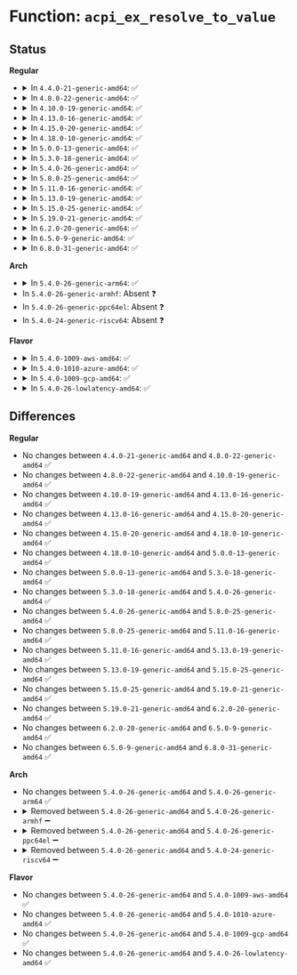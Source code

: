 # Function: <code>acpi_ex_resolve_to_value</code>

## Status
<b>Regular</b>
<ul>
<li>
<details>
<summary>In <code>4.4.0-21-generic-amd64</code>: ✅</summary>

```c
acpi_status acpi_ex_resolve_to_value(union acpi_operand_object * * stack_ptr, struct acpi_walk_state * walk_state)
```

```json
{
  "name": "acpi_ex_resolve_to_value",
  "collision_type": "Unique Global",
  "inline_type": "No",
  "funcs": [
    {
      "addr": 18446744071583665006,
      "name": "acpi_ex_resolve_to_value",
      "external": true,
      "loc": "drivers/acpi/acpica/exresolv.c:75",
      "file": "drivers/acpi/acpica/exresolv.c",
      "inline": "seen, unknown",
      "caller_inline": [],
      "caller_func": [
        "drivers/acpi/acpica/dscontrol.c:acpi_ds_exec_end_control_op",
        "drivers/acpi/acpica/dscontrol.c:acpi_ds_exec_end_control_op",
        "drivers/acpi/acpica/dsopcode.c:acpi_ds_eval_bank_field_operands",
        "drivers/acpi/acpica/dsutils.c:acpi_ds_resolve_operands",
        "drivers/acpi/acpica/dsutils.c:acpi_ds_evaluate_name_path",
        "drivers/acpi/acpica/dswexec.c:acpi_ds_get_predicate_value",
        "drivers/acpi/acpica/exresop.c:acpi_ex_resolve_operands",
        "drivers/acpi/acpica/exstoren.c:acpi_ex_resolve_object"
      ]
    }
  ],
  "symbols": [
    {
      "addr": 18446744071583665006,
      "name": "acpi_ex_resolve_to_value",
      "section": ".text",
      "bind": "STB_GLOBAL",
      "size": 540
    }
  ]
}
```
</details>
</li>
<li>
<details>
<summary>In <code>4.8.0-22-generic-amd64</code>: ✅</summary>

```c
acpi_status acpi_ex_resolve_to_value(union acpi_operand_object * * stack_ptr, struct acpi_walk_state * walk_state)
```

```json
{
  "name": "acpi_ex_resolve_to_value",
  "collision_type": "Unique Global",
  "inline_type": "No",
  "funcs": [
    {
      "addr": 18446744071583987881,
      "name": "acpi_ex_resolve_to_value",
      "external": true,
      "loc": "drivers/acpi/acpica/exresolv.c:75",
      "file": "drivers/acpi/acpica/exresolv.c",
      "inline": "seen, unknown",
      "caller_inline": [],
      "caller_func": [
        "drivers/acpi/acpica/dscontrol.c:acpi_ds_exec_end_control_op",
        "drivers/acpi/acpica/dscontrol.c:acpi_ds_exec_end_control_op",
        "drivers/acpi/acpica/dsopcode.c:acpi_ds_eval_bank_field_operands",
        "drivers/acpi/acpica/dsutils.c:acpi_ds_evaluate_name_path",
        "drivers/acpi/acpica/dsutils.c:acpi_ds_resolve_operands",
        "drivers/acpi/acpica/dswexec.c:acpi_ds_get_predicate_value",
        "drivers/acpi/acpica/exresop.c:acpi_ex_resolve_operands",
        "drivers/acpi/acpica/exstoren.c:acpi_ex_resolve_object"
      ]
    }
  ],
  "symbols": [
    {
      "addr": 18446744071583987881,
      "name": "acpi_ex_resolve_to_value",
      "section": ".text",
      "bind": "STB_GLOBAL",
      "size": 537
    }
  ]
}
```
</details>
</li>
<li>
<details>
<summary>In <code>4.10.0-19-generic-amd64</code>: ✅</summary>

```c
acpi_status acpi_ex_resolve_to_value(union acpi_operand_object * * stack_ptr, struct acpi_walk_state * walk_state)
```

```json
{
  "name": "acpi_ex_resolve_to_value",
  "collision_type": "Unique Global",
  "inline_type": "No",
  "funcs": [
    {
      "addr": 18446744071584129277,
      "name": "acpi_ex_resolve_to_value",
      "external": true,
      "loc": "drivers/acpi/acpica/exresolv.c:75",
      "file": "drivers/acpi/acpica/exresolv.c",
      "inline": "seen, unknown",
      "caller_inline": [],
      "caller_func": [
        "drivers/acpi/acpica/dscontrol.c:acpi_ds_exec_end_control_op",
        "drivers/acpi/acpica/dscontrol.c:acpi_ds_exec_end_control_op",
        "drivers/acpi/acpica/dsopcode.c:acpi_ds_eval_bank_field_operands",
        "drivers/acpi/acpica/dsutils.c:acpi_ds_evaluate_name_path",
        "drivers/acpi/acpica/dsutils.c:acpi_ds_resolve_operands",
        "drivers/acpi/acpica/dswexec.c:acpi_ds_get_predicate_value",
        "drivers/acpi/acpica/exresop.c:acpi_ex_resolve_operands",
        "drivers/acpi/acpica/exstoren.c:acpi_ex_resolve_object"
      ]
    }
  ],
  "symbols": [
    {
      "addr": 18446744071584129277,
      "name": "acpi_ex_resolve_to_value",
      "section": ".text",
      "bind": "STB_GLOBAL",
      "size": 537
    }
  ]
}
```
</details>
</li>
<li>
<details>
<summary>In <code>4.13.0-16-generic-amd64</code>: ✅</summary>

```c
acpi_status acpi_ex_resolve_to_value(union acpi_operand_object * * stack_ptr, struct acpi_walk_state * walk_state)
```

```json
{
  "name": "acpi_ex_resolve_to_value",
  "collision_type": "Unique Global",
  "inline_type": "No",
  "funcs": [
    {
      "addr": 18446744071584196391,
      "name": "acpi_ex_resolve_to_value",
      "external": true,
      "loc": "drivers/acpi/acpica/exresolv.c:75",
      "file": "drivers/acpi/acpica/exresolv.c",
      "inline": "seen, unknown",
      "caller_inline": [],
      "caller_func": [
        "drivers/acpi/acpica/dscontrol.c:acpi_ds_exec_end_control_op",
        "drivers/acpi/acpica/dscontrol.c:acpi_ds_exec_end_control_op",
        "drivers/acpi/acpica/dsopcode.c:acpi_ds_eval_bank_field_operands",
        "drivers/acpi/acpica/dsutils.c:acpi_ds_evaluate_name_path",
        "drivers/acpi/acpica/dsutils.c:acpi_ds_resolve_operands",
        "drivers/acpi/acpica/dswexec.c:acpi_ds_get_predicate_value",
        "drivers/acpi/acpica/exresop.c:acpi_ex_resolve_operands",
        "drivers/acpi/acpica/exstoren.c:acpi_ex_resolve_object"
      ]
    }
  ],
  "symbols": [
    {
      "addr": 18446744071584196391,
      "name": "acpi_ex_resolve_to_value",
      "section": ".text",
      "bind": "STB_GLOBAL",
      "size": 537
    }
  ]
}
```
</details>
</li>
<li>
<details>
<summary>In <code>4.15.0-20-generic-amd64</code>: ✅</summary>

```c
acpi_status acpi_ex_resolve_to_value(union acpi_operand_object * * stack_ptr, struct acpi_walk_state * walk_state)
```

```json
{
  "name": "acpi_ex_resolve_to_value",
  "collision_type": "Unique Global",
  "inline_type": "No",
  "funcs": [
    {
      "addr": 18446744071584519005,
      "name": "acpi_ex_resolve_to_value",
      "external": true,
      "loc": "drivers/acpi/acpica/exresolv.c:75",
      "file": "drivers/acpi/acpica/exresolv.c",
      "inline": "seen, unknown",
      "caller_inline": [],
      "caller_func": [
        "drivers/acpi/acpica/dscontrol.c:acpi_ds_exec_end_control_op",
        "drivers/acpi/acpica/dscontrol.c:acpi_ds_exec_end_control_op",
        "drivers/acpi/acpica/dsopcode.c:acpi_ds_eval_bank_field_operands",
        "drivers/acpi/acpica/dsutils.c:acpi_ds_evaluate_name_path",
        "drivers/acpi/acpica/dsutils.c:acpi_ds_resolve_operands",
        "drivers/acpi/acpica/dswexec.c:acpi_ds_get_predicate_value",
        "drivers/acpi/acpica/exresop.c:acpi_ex_resolve_operands",
        "drivers/acpi/acpica/exstoren.c:acpi_ex_resolve_object"
      ]
    }
  ],
  "symbols": [
    {
      "addr": 18446744071584519005,
      "name": "acpi_ex_resolve_to_value",
      "section": ".text",
      "bind": "STB_GLOBAL",
      "size": 1087
    }
  ]
}
```
</details>
</li>
<li>
<details>
<summary>In <code>4.18.0-10-generic-amd64</code>: ✅</summary>

```c
acpi_status acpi_ex_resolve_to_value(union acpi_operand_object * * stack_ptr, struct acpi_walk_state * walk_state)
```

```json
{
  "name": "acpi_ex_resolve_to_value",
  "collision_type": "Unique Global",
  "inline_type": "No",
  "funcs": [
    {
      "addr": 18446744071584743362,
      "name": "acpi_ex_resolve_to_value",
      "external": true,
      "loc": "drivers/acpi/acpica/exresolv.c:41",
      "file": "drivers/acpi/acpica/exresolv.c",
      "inline": "seen, unknown",
      "caller_inline": [],
      "caller_func": [
        "drivers/acpi/acpica/dscontrol.c:acpi_ds_exec_end_control_op",
        "drivers/acpi/acpica/dscontrol.c:acpi_ds_exec_end_control_op",
        "drivers/acpi/acpica/dsopcode.c:acpi_ds_eval_bank_field_operands",
        "drivers/acpi/acpica/dsutils.c:acpi_ds_evaluate_name_path",
        "drivers/acpi/acpica/dsutils.c:acpi_ds_resolve_operands",
        "drivers/acpi/acpica/dswexec.c:acpi_ds_get_predicate_value",
        "drivers/acpi/acpica/exresop.c:acpi_ex_resolve_operands",
        "drivers/acpi/acpica/exstoren.c:acpi_ex_resolve_object"
      ]
    }
  ],
  "symbols": [
    {
      "addr": 18446744071584743362,
      "name": "acpi_ex_resolve_to_value",
      "section": ".text",
      "bind": "STB_GLOBAL",
      "size": 1087
    }
  ]
}
```
</details>
</li>
<li>
<details>
<summary>In <code>5.0.0-13-generic-amd64</code>: ✅</summary>

```c
acpi_status acpi_ex_resolve_to_value(union acpi_operand_object * * stack_ptr, struct acpi_walk_state * walk_state)
```

```json
{
  "name": "acpi_ex_resolve_to_value",
  "collision_type": "Unique Global",
  "inline_type": "No",
  "funcs": [
    {
      "addr": 18446744071584843152,
      "name": "acpi_ex_resolve_to_value",
      "external": true,
      "loc": "drivers/acpi/acpica/exresolv.c:41",
      "file": "drivers/acpi/acpica/exresolv.c",
      "inline": "seen, unknown",
      "caller_inline": [],
      "caller_func": [
        "drivers/acpi/acpica/dscontrol.c:acpi_ds_exec_end_control_op",
        "drivers/acpi/acpica/dscontrol.c:acpi_ds_exec_end_control_op",
        "drivers/acpi/acpica/dsopcode.c:acpi_ds_eval_bank_field_operands",
        "drivers/acpi/acpica/dsutils.c:acpi_ds_evaluate_name_path",
        "drivers/acpi/acpica/dsutils.c:acpi_ds_resolve_operands",
        "drivers/acpi/acpica/dswexec.c:acpi_ds_get_predicate_value",
        "drivers/acpi/acpica/exresop.c:acpi_ex_resolve_operands",
        "drivers/acpi/acpica/exstoren.c:acpi_ex_resolve_object"
      ]
    }
  ],
  "symbols": [
    {
      "addr": 18446744071584843152,
      "name": "acpi_ex_resolve_to_value",
      "section": ".text",
      "bind": "STB_GLOBAL",
      "size": 1148
    }
  ]
}
```
</details>
</li>
<li>
<details>
<summary>In <code>5.3.0-18-generic-amd64</code>: ✅</summary>

```c
acpi_status acpi_ex_resolve_to_value(union acpi_operand_object * * stack_ptr, struct acpi_walk_state * walk_state)
```

```json
{
  "name": "acpi_ex_resolve_to_value",
  "collision_type": "Unique Global",
  "inline_type": "No",
  "funcs": [
    {
      "addr": 18446744071585046797,
      "name": "acpi_ex_resolve_to_value",
      "external": true,
      "loc": "drivers/acpi/acpica/exresolv.c:41",
      "file": "drivers/acpi/acpica/exresolv.c",
      "inline": "seen, unknown",
      "caller_inline": [],
      "caller_func": [
        "drivers/acpi/acpica/dscontrol.c:acpi_ds_exec_end_control_op",
        "drivers/acpi/acpica/dscontrol.c:acpi_ds_exec_end_control_op",
        "drivers/acpi/acpica/dsopcode.c:acpi_ds_eval_bank_field_operands",
        "drivers/acpi/acpica/dsutils.c:acpi_ds_evaluate_name_path",
        "drivers/acpi/acpica/dsutils.c:acpi_ds_resolve_operands",
        "drivers/acpi/acpica/dswexec.c:acpi_ds_get_predicate_value",
        "drivers/acpi/acpica/exresop.c:acpi_ex_resolve_operands",
        "drivers/acpi/acpica/exstoren.c:acpi_ex_resolve_object"
      ]
    }
  ],
  "symbols": [
    {
      "addr": 18446744071585046797,
      "name": "acpi_ex_resolve_to_value",
      "section": ".text",
      "bind": "STB_GLOBAL",
      "size": 1138
    }
  ]
}
```
</details>
</li>
<li>
<details>
<summary>In <code>5.4.0-26-generic-amd64</code>: ✅</summary>

```c
acpi_status acpi_ex_resolve_to_value(union acpi_operand_object * * stack_ptr, struct acpi_walk_state * walk_state)
```

```json
{
  "name": "acpi_ex_resolve_to_value",
  "collision_type": "Unique Global",
  "inline_type": "No",
  "funcs": [
    {
      "addr": 18446744071585182882,
      "name": "acpi_ex_resolve_to_value",
      "external": true,
      "loc": "drivers/acpi/acpica/exresolv.c:41",
      "file": "drivers/acpi/acpica/exresolv.c",
      "inline": "seen, unknown",
      "caller_inline": [],
      "caller_func": [
        "drivers/acpi/acpica/dscontrol.c:acpi_ds_exec_end_control_op",
        "drivers/acpi/acpica/dscontrol.c:acpi_ds_exec_end_control_op",
        "drivers/acpi/acpica/dsopcode.c:acpi_ds_eval_bank_field_operands",
        "drivers/acpi/acpica/dsutils.c:acpi_ds_evaluate_name_path",
        "drivers/acpi/acpica/dsutils.c:acpi_ds_resolve_operands",
        "drivers/acpi/acpica/dswexec.c:acpi_ds_get_predicate_value",
        "drivers/acpi/acpica/exresop.c:acpi_ex_resolve_operands",
        "drivers/acpi/acpica/exstoren.c:acpi_ex_resolve_object"
      ]
    }
  ],
  "symbols": [
    {
      "addr": 18446744071585182882,
      "name": "acpi_ex_resolve_to_value",
      "section": ".text",
      "bind": "STB_GLOBAL",
      "size": 1138
    }
  ]
}
```
</details>
</li>
<li>
<details>
<summary>In <code>5.8.0-25-generic-amd64</code>: ✅</summary>

```c
acpi_status acpi_ex_resolve_to_value(union acpi_operand_object * * stack_ptr, struct acpi_walk_state * walk_state)
```

```json
{
  "name": "acpi_ex_resolve_to_value",
  "collision_type": "Unique Global",
  "inline_type": "No",
  "funcs": [
    {
      "addr": 18446744071585888921,
      "name": "acpi_ex_resolve_to_value",
      "external": true,
      "loc": "drivers/acpi/acpica/exresolv.c:41",
      "file": "drivers/acpi/acpica/exresolv.c",
      "inline": "seen, unknown",
      "caller_inline": [],
      "caller_func": [
        "drivers/acpi/acpica/dscontrol.c:acpi_ds_exec_end_control_op",
        "drivers/acpi/acpica/dscontrol.c:acpi_ds_exec_end_control_op",
        "drivers/acpi/acpica/dsopcode.c:acpi_ds_eval_bank_field_operands",
        "drivers/acpi/acpica/dsutils.c:acpi_ds_evaluate_name_path",
        "drivers/acpi/acpica/dsutils.c:acpi_ds_resolve_operands",
        "drivers/acpi/acpica/dswexec.c:acpi_ds_get_predicate_value",
        "drivers/acpi/acpica/exresop.c:acpi_ex_resolve_operands",
        "drivers/acpi/acpica/exstoren.c:acpi_ex_resolve_object"
      ]
    }
  ],
  "symbols": [
    {
      "addr": 18446744071585888921,
      "name": "acpi_ex_resolve_to_value",
      "section": ".text",
      "bind": "STB_GLOBAL",
      "size": 426
    }
  ]
}
```
</details>
</li>
<li>
<details>
<summary>In <code>5.11.0-16-generic-amd64</code>: ✅</summary>

```c
acpi_status acpi_ex_resolve_to_value(union acpi_operand_object * * stack_ptr, struct acpi_walk_state * walk_state)
```

```json
{
  "name": "acpi_ex_resolve_to_value",
  "collision_type": "Unique Global",
  "inline_type": "No",
  "funcs": [
    {
      "addr": 18446744071586010274,
      "name": "acpi_ex_resolve_to_value",
      "external": true,
      "loc": "drivers/acpi/acpica/exresolv.c:41",
      "file": "drivers/acpi/acpica/exresolv.c",
      "inline": "seen, unknown",
      "caller_inline": [],
      "caller_func": [
        "drivers/acpi/acpica/dscontrol.c:acpi_ds_exec_end_control_op",
        "drivers/acpi/acpica/dscontrol.c:acpi_ds_exec_end_control_op",
        "drivers/acpi/acpica/dsopcode.c:acpi_ds_eval_bank_field_operands",
        "drivers/acpi/acpica/dsutils.c:acpi_ds_evaluate_name_path",
        "drivers/acpi/acpica/dsutils.c:acpi_ds_resolve_operands",
        "drivers/acpi/acpica/dswexec.c:acpi_ds_get_predicate_value",
        "drivers/acpi/acpica/exresop.c:acpi_ex_resolve_operands",
        "drivers/acpi/acpica/exstoren.c:acpi_ex_resolve_object"
      ]
    }
  ],
  "symbols": [
    {
      "addr": 18446744071586010274,
      "name": "acpi_ex_resolve_to_value",
      "section": ".text",
      "bind": "STB_GLOBAL",
      "size": 426
    }
  ]
}
```
</details>
</li>
<li>
<details>
<summary>In <code>5.13.0-19-generic-amd64</code>: ✅</summary>

```c
acpi_status acpi_ex_resolve_to_value(union acpi_operand_object * * stack_ptr, struct acpi_walk_state * walk_state)
```

```json
{
  "name": "acpi_ex_resolve_to_value",
  "collision_type": "Unique Global",
  "inline_type": "No",
  "funcs": [
    {
      "addr": 18446744071585887290,
      "name": "acpi_ex_resolve_to_value",
      "external": true,
      "loc": "drivers/acpi/acpica/exresolv.c:41",
      "file": "drivers/acpi/acpica/exresolv.c",
      "inline": "seen, unknown",
      "caller_inline": [],
      "caller_func": [
        "drivers/acpi/acpica/dscontrol.c:acpi_ds_exec_end_control_op",
        "drivers/acpi/acpica/dscontrol.c:acpi_ds_exec_end_control_op",
        "drivers/acpi/acpica/dsopcode.c:acpi_ds_eval_bank_field_operands",
        "drivers/acpi/acpica/dsutils.c:acpi_ds_evaluate_name_path",
        "drivers/acpi/acpica/dsutils.c:acpi_ds_resolve_operands",
        "drivers/acpi/acpica/dswexec.c:acpi_ds_get_predicate_value",
        "drivers/acpi/acpica/exresop.c:acpi_ex_resolve_operands",
        "drivers/acpi/acpica/exstoren.c:acpi_ex_resolve_object"
      ]
    }
  ],
  "symbols": [
    {
      "addr": 18446744071585887290,
      "name": "acpi_ex_resolve_to_value",
      "section": ".text",
      "bind": "STB_GLOBAL",
      "size": 426
    }
  ]
}
```
</details>
</li>
<li>
<details>
<summary>In <code>5.15.0-25-generic-amd64</code>: ✅</summary>

```c
acpi_status acpi_ex_resolve_to_value(union acpi_operand_object * * stack_ptr, struct acpi_walk_state * walk_state)
```

```json
{
  "name": "acpi_ex_resolve_to_value",
  "collision_type": "Unique Global",
  "inline_type": "No",
  "funcs": [
    {
      "addr": 18446744071586374755,
      "name": "acpi_ex_resolve_to_value",
      "external": true,
      "loc": "drivers/acpi/acpica/exresolv.c:41",
      "file": "drivers/acpi/acpica/exresolv.c",
      "inline": "seen, unknown",
      "caller_inline": [],
      "caller_func": [
        "drivers/acpi/acpica/dscontrol.c:acpi_ds_exec_end_control_op",
        "drivers/acpi/acpica/dscontrol.c:acpi_ds_exec_end_control_op",
        "drivers/acpi/acpica/dsopcode.c:acpi_ds_eval_bank_field_operands",
        "drivers/acpi/acpica/dsutils.c:acpi_ds_evaluate_name_path",
        "drivers/acpi/acpica/dsutils.c:acpi_ds_resolve_operands",
        "drivers/acpi/acpica/dswexec.c:acpi_ds_get_predicate_value",
        "drivers/acpi/acpica/exresop.c:acpi_ex_resolve_operands",
        "drivers/acpi/acpica/exstoren.c:acpi_ex_resolve_object"
      ]
    }
  ],
  "symbols": [
    {
      "addr": 18446744071586374755,
      "name": "acpi_ex_resolve_to_value",
      "section": ".text",
      "bind": "STB_GLOBAL",
      "size": 426
    }
  ]
}
```
</details>
</li>
<li>
<details>
<summary>In <code>5.19.0-21-generic-amd64</code>: ✅</summary>

```c
acpi_status acpi_ex_resolve_to_value(union acpi_operand_object * * stack_ptr, struct acpi_walk_state * walk_state)
```

```json
{
  "name": "acpi_ex_resolve_to_value",
  "collision_type": "Unique Global",
  "inline_type": "No",
  "funcs": [
    {
      "addr": 18446744071587622520,
      "name": "acpi_ex_resolve_to_value",
      "external": true,
      "loc": "drivers/acpi/acpica/exresolv.c:41",
      "file": "drivers/acpi/acpica/exresolv.c",
      "inline": "seen, unknown",
      "caller_inline": [],
      "caller_func": [
        "drivers/acpi/acpica/dscontrol.c:acpi_ds_exec_end_control_op",
        "drivers/acpi/acpica/dscontrol.c:acpi_ds_exec_end_control_op",
        "drivers/acpi/acpica/dsopcode.c:acpi_ds_eval_bank_field_operands",
        "drivers/acpi/acpica/dsutils.c:acpi_ds_evaluate_name_path",
        "drivers/acpi/acpica/dsutils.c:acpi_ds_resolve_operands",
        "drivers/acpi/acpica/dswexec.c:acpi_ds_get_predicate_value",
        "drivers/acpi/acpica/exresop.c:acpi_ex_resolve_operands",
        "drivers/acpi/acpica/exresop.c:acpi_ex_resolve_operands",
        "drivers/acpi/acpica/exresop.c:acpi_ex_resolve_operands",
        "drivers/acpi/acpica/exstoren.c:acpi_ex_resolve_object"
      ]
    }
  ],
  "symbols": [
    {
      "addr": 18446744071587622520,
      "name": "acpi_ex_resolve_to_value",
      "section": ".text",
      "bind": "STB_GLOBAL",
      "size": 444
    }
  ]
}
```
</details>
</li>
<li>
<details>
<summary>In <code>6.2.0-20-generic-amd64</code>: ✅</summary>

```c
acpi_status acpi_ex_resolve_to_value(union acpi_operand_object * * stack_ptr, struct acpi_walk_state * walk_state)
```

```json
{
  "name": "acpi_ex_resolve_to_value",
  "collision_type": "Unique Global",
  "inline_type": "No",
  "funcs": [
    {
      "addr": 18446744071588919760,
      "name": "acpi_ex_resolve_to_value",
      "external": true,
      "loc": "drivers/acpi/acpica/exresolv.c:41",
      "file": "drivers/acpi/acpica/exresolv.c",
      "inline": "seen, unknown",
      "caller_inline": [],
      "caller_func": [
        "drivers/acpi/acpica/dscontrol.c:acpi_ds_exec_end_control_op",
        "drivers/acpi/acpica/dscontrol.c:acpi_ds_exec_end_control_op",
        "drivers/acpi/acpica/dsopcode.c:acpi_ds_eval_bank_field_operands",
        "drivers/acpi/acpica/dsutils.c:acpi_ds_evaluate_name_path",
        "drivers/acpi/acpica/dsutils.c:acpi_ds_resolve_operands",
        "drivers/acpi/acpica/dswexec.c:acpi_ds_get_predicate_value",
        "drivers/acpi/acpica/exresop.c:acpi_ex_resolve_operands",
        "drivers/acpi/acpica/exresop.c:acpi_ex_resolve_operands",
        "drivers/acpi/acpica/exresop.c:acpi_ex_resolve_operands",
        "drivers/acpi/acpica/exstoren.c:acpi_ex_resolve_object"
      ]
    }
  ],
  "symbols": [
    {
      "addr": 18446744071588919760,
      "name": "acpi_ex_resolve_to_value",
      "section": ".text",
      "bind": "STB_GLOBAL",
      "size": 499
    }
  ]
}
```
</details>
</li>
<li>
<details>
<summary>In <code>6.5.0-9-generic-amd64</code>: ✅</summary>

```c
acpi_status acpi_ex_resolve_to_value(union acpi_operand_object * * stack_ptr, struct acpi_walk_state * walk_state)
```

```json
{
  "name": "acpi_ex_resolve_to_value",
  "collision_type": "Unique Global",
  "inline_type": "No",
  "funcs": [
    {
      "addr": 18446744071589209792,
      "name": "acpi_ex_resolve_to_value",
      "external": true,
      "loc": "drivers/acpi/acpica/exresolv.c:41",
      "file": "drivers/acpi/acpica/exresolv.c",
      "inline": "seen, unknown",
      "caller_inline": [],
      "caller_func": [
        "drivers/acpi/acpica/dscontrol.c:acpi_ds_exec_end_control_op",
        "drivers/acpi/acpica/dscontrol.c:acpi_ds_exec_end_control_op",
        "drivers/acpi/acpica/dsopcode.c:acpi_ds_eval_bank_field_operands",
        "drivers/acpi/acpica/dsutils.c:acpi_ds_evaluate_name_path",
        "drivers/acpi/acpica/dsutils.c:acpi_ds_resolve_operands",
        "drivers/acpi/acpica/dswexec.c:acpi_ds_get_predicate_value",
        "drivers/acpi/acpica/exresop.c:acpi_ex_resolve_operands",
        "drivers/acpi/acpica/exresop.c:acpi_ex_resolve_operands",
        "drivers/acpi/acpica/exresop.c:acpi_ex_resolve_operands",
        "drivers/acpi/acpica/exstoren.c:acpi_ex_resolve_object"
      ]
    }
  ],
  "symbols": [
    {
      "addr": 18446744071589209792,
      "name": "acpi_ex_resolve_to_value",
      "section": ".text",
      "bind": "STB_GLOBAL",
      "size": 499
    }
  ]
}
```
</details>
</li>
<li>
<details>
<summary>In <code>6.8.0-31-generic-amd64</code>: ✅</summary>

```c
acpi_status acpi_ex_resolve_to_value(union acpi_operand_object * * stack_ptr, struct acpi_walk_state * walk_state)
```

```json
{
  "name": "acpi_ex_resolve_to_value",
  "collision_type": "Unique Global",
  "inline_type": "No",
  "funcs": [
    {
      "addr": 18446744071589516304,
      "name": "acpi_ex_resolve_to_value",
      "external": true,
      "loc": "drivers/acpi/acpica/exresolv.c:41",
      "file": "drivers/acpi/acpica/exresolv.c",
      "inline": "seen, unknown",
      "caller_inline": [],
      "caller_func": [
        "drivers/acpi/acpica/dscontrol.c:acpi_ds_exec_end_control_op",
        "drivers/acpi/acpica/dscontrol.c:acpi_ds_exec_end_control_op",
        "drivers/acpi/acpica/dsopcode.c:acpi_ds_eval_bank_field_operands",
        "drivers/acpi/acpica/dsutils.c:acpi_ds_evaluate_name_path",
        "drivers/acpi/acpica/dsutils.c:acpi_ds_resolve_operands",
        "drivers/acpi/acpica/dswexec.c:acpi_ds_get_predicate_value",
        "drivers/acpi/acpica/exresop.c:acpi_ex_resolve_operands",
        "drivers/acpi/acpica/exresop.c:acpi_ex_resolve_operands",
        "drivers/acpi/acpica/exresop.c:acpi_ex_resolve_operands",
        "drivers/acpi/acpica/exstoren.c:acpi_ex_resolve_object"
      ]
    }
  ],
  "symbols": [
    {
      "addr": 18446744071589516304,
      "name": "acpi_ex_resolve_to_value",
      "section": ".text",
      "bind": "STB_GLOBAL",
      "size": 499
    }
  ]
}
```
</details>
</li>
</ul>
<b>Arch</b>
<ul>
<li>
<details>
<summary>In <code>5.4.0-26-generic-arm64</code>: ✅</summary>

```c
acpi_status acpi_ex_resolve_to_value(union acpi_operand_object * * stack_ptr, struct acpi_walk_state * walk_state)
```

```json
{
  "name": "acpi_ex_resolve_to_value",
  "collision_type": "Unique Global",
  "inline_type": "No",
  "funcs": [
    {
      "addr": 18446603336497531308,
      "name": "acpi_ex_resolve_to_value",
      "external": true,
      "loc": "drivers/acpi/acpica/exresolv.c:41",
      "file": "drivers/acpi/acpica/exresolv.c",
      "inline": "seen, unknown",
      "caller_inline": [],
      "caller_func": [
        "drivers/acpi/acpica/dscontrol.c:acpi_ds_exec_end_control_op",
        "drivers/acpi/acpica/dscontrol.c:acpi_ds_exec_end_control_op",
        "drivers/acpi/acpica/dsopcode.c:acpi_ds_eval_bank_field_operands",
        "drivers/acpi/acpica/dsutils.c:acpi_ds_evaluate_name_path",
        "drivers/acpi/acpica/dsutils.c:acpi_ds_resolve_operands",
        "drivers/acpi/acpica/dswexec.c:acpi_ds_get_predicate_value",
        "drivers/acpi/acpica/exresop.c:acpi_ex_resolve_operands",
        "drivers/acpi/acpica/exstoren.c:acpi_ex_resolve_object"
      ]
    }
  ],
  "symbols": [
    {
      "addr": 18446603336497531308,
      "name": "acpi_ex_resolve_to_value",
      "section": ".text",
      "bind": "STB_GLOBAL",
      "size": 620
    }
  ]
}
```
</details>
</li>
<li>
In <code>5.4.0-26-generic-armhf</code>: Absent ❓
</li>
<li>
In <code>5.4.0-26-generic-ppc64el</code>: Absent ❓
</li>
<li>
In <code>5.4.0-24-generic-riscv64</code>: Absent ❓
</li>
</ul>
<b>Flavor</b>
<ul>
<li>
<details>
<summary>In <code>5.4.0-1009-aws-amd64</code>: ✅</summary>

```c
acpi_status acpi_ex_resolve_to_value(union acpi_operand_object * * stack_ptr, struct acpi_walk_state * walk_state)
```

```json
{
  "name": "acpi_ex_resolve_to_value",
  "collision_type": "Unique Global",
  "inline_type": "No",
  "funcs": [
    {
      "addr": 18446744071585064500,
      "name": "acpi_ex_resolve_to_value",
      "external": true,
      "loc": "drivers/acpi/acpica/exresolv.c:41",
      "file": "drivers/acpi/acpica/exresolv.c",
      "inline": "seen, unknown",
      "caller_inline": [],
      "caller_func": [
        "drivers/acpi/acpica/dscontrol.c:acpi_ds_exec_end_control_op",
        "drivers/acpi/acpica/dscontrol.c:acpi_ds_exec_end_control_op",
        "drivers/acpi/acpica/dsopcode.c:acpi_ds_eval_bank_field_operands",
        "drivers/acpi/acpica/dsutils.c:acpi_ds_evaluate_name_path",
        "drivers/acpi/acpica/dsutils.c:acpi_ds_resolve_operands",
        "drivers/acpi/acpica/dswexec.c:acpi_ds_get_predicate_value",
        "drivers/acpi/acpica/exresop.c:acpi_ex_resolve_operands",
        "drivers/acpi/acpica/exstoren.c:acpi_ex_resolve_object"
      ]
    }
  ],
  "symbols": [
    {
      "addr": 18446744071585064500,
      "name": "acpi_ex_resolve_to_value",
      "section": ".text",
      "bind": "STB_GLOBAL",
      "size": 611
    }
  ]
}
```
</details>
</li>
<li>
<details>
<summary>In <code>5.4.0-1010-azure-amd64</code>: ✅</summary>

```c
acpi_status acpi_ex_resolve_to_value(union acpi_operand_object * * stack_ptr, struct acpi_walk_state * walk_state)
```

```json
{
  "name": "acpi_ex_resolve_to_value",
  "collision_type": "Unique Global",
  "inline_type": "No",
  "funcs": [
    {
      "addr": 18446744071584980012,
      "name": "acpi_ex_resolve_to_value",
      "external": true,
      "loc": "drivers/acpi/acpica/exresolv.c:41",
      "file": "drivers/acpi/acpica/exresolv.c",
      "inline": "seen, unknown",
      "caller_inline": [],
      "caller_func": [
        "drivers/acpi/acpica/dscontrol.c:acpi_ds_exec_end_control_op",
        "drivers/acpi/acpica/dscontrol.c:acpi_ds_exec_end_control_op",
        "drivers/acpi/acpica/dsopcode.c:acpi_ds_eval_bank_field_operands",
        "drivers/acpi/acpica/dsutils.c:acpi_ds_evaluate_name_path",
        "drivers/acpi/acpica/dsutils.c:acpi_ds_resolve_operands",
        "drivers/acpi/acpica/dswexec.c:acpi_ds_get_predicate_value",
        "drivers/acpi/acpica/exresop.c:acpi_ex_resolve_operands",
        "drivers/acpi/acpica/exstoren.c:acpi_ex_resolve_object"
      ]
    }
  ],
  "symbols": [
    {
      "addr": 18446744071584980012,
      "name": "acpi_ex_resolve_to_value",
      "section": ".text",
      "bind": "STB_GLOBAL",
      "size": 611
    }
  ]
}
```
</details>
</li>
<li>
<details>
<summary>In <code>5.4.0-1009-gcp-amd64</code>: ✅</summary>

```c
acpi_status acpi_ex_resolve_to_value(union acpi_operand_object * * stack_ptr, struct acpi_walk_state * walk_state)
```

```json
{
  "name": "acpi_ex_resolve_to_value",
  "collision_type": "Unique Global",
  "inline_type": "No",
  "funcs": [
    {
      "addr": 18446744071585134466,
      "name": "acpi_ex_resolve_to_value",
      "external": true,
      "loc": "drivers/acpi/acpica/exresolv.c:41",
      "file": "drivers/acpi/acpica/exresolv.c",
      "inline": "seen, unknown",
      "caller_inline": [],
      "caller_func": [
        "drivers/acpi/acpica/dscontrol.c:acpi_ds_exec_end_control_op",
        "drivers/acpi/acpica/dscontrol.c:acpi_ds_exec_end_control_op",
        "drivers/acpi/acpica/dsopcode.c:acpi_ds_eval_bank_field_operands",
        "drivers/acpi/acpica/dsutils.c:acpi_ds_evaluate_name_path",
        "drivers/acpi/acpica/dsutils.c:acpi_ds_resolve_operands",
        "drivers/acpi/acpica/dswexec.c:acpi_ds_get_predicate_value",
        "drivers/acpi/acpica/exresop.c:acpi_ex_resolve_operands",
        "drivers/acpi/acpica/exstoren.c:acpi_ex_resolve_object"
      ]
    }
  ],
  "symbols": [
    {
      "addr": 18446744071585134466,
      "name": "acpi_ex_resolve_to_value",
      "section": ".text",
      "bind": "STB_GLOBAL",
      "size": 1138
    }
  ]
}
```
</details>
</li>
<li>
<details>
<summary>In <code>5.4.0-26-lowlatency-amd64</code>: ✅</summary>

```c
acpi_status acpi_ex_resolve_to_value(union acpi_operand_object * * stack_ptr, struct acpi_walk_state * walk_state)
```

```json
{
  "name": "acpi_ex_resolve_to_value",
  "collision_type": "Unique Global",
  "inline_type": "No",
  "funcs": [
    {
      "addr": 18446744071585240626,
      "name": "acpi_ex_resolve_to_value",
      "external": true,
      "loc": "drivers/acpi/acpica/exresolv.c:41",
      "file": "drivers/acpi/acpica/exresolv.c",
      "inline": "seen, unknown",
      "caller_inline": [],
      "caller_func": [
        "drivers/acpi/acpica/dscontrol.c:acpi_ds_exec_end_control_op",
        "drivers/acpi/acpica/dscontrol.c:acpi_ds_exec_end_control_op",
        "drivers/acpi/acpica/dsopcode.c:acpi_ds_eval_bank_field_operands",
        "drivers/acpi/acpica/dsutils.c:acpi_ds_evaluate_name_path",
        "drivers/acpi/acpica/dsutils.c:acpi_ds_resolve_operands",
        "drivers/acpi/acpica/dswexec.c:acpi_ds_get_predicate_value",
        "drivers/acpi/acpica/exresop.c:acpi_ex_resolve_operands",
        "drivers/acpi/acpica/exstoren.c:acpi_ex_resolve_object"
      ]
    }
  ],
  "symbols": [
    {
      "addr": 18446744071585240626,
      "name": "acpi_ex_resolve_to_value",
      "section": ".text",
      "bind": "STB_GLOBAL",
      "size": 1138
    }
  ]
}
```
</details>
</li>
</ul>

## Differences
<b>Regular</b>
<ul>
<li>
No changes between <code>4.4.0-21-generic-amd64</code> and <code>4.8.0-22-generic-amd64</code> ✅
</li>
<li>
No changes between <code>4.8.0-22-generic-amd64</code> and <code>4.10.0-19-generic-amd64</code> ✅
</li>
<li>
No changes between <code>4.10.0-19-generic-amd64</code> and <code>4.13.0-16-generic-amd64</code> ✅
</li>
<li>
No changes between <code>4.13.0-16-generic-amd64</code> and <code>4.15.0-20-generic-amd64</code> ✅
</li>
<li>
No changes between <code>4.15.0-20-generic-amd64</code> and <code>4.18.0-10-generic-amd64</code> ✅
</li>
<li>
No changes between <code>4.18.0-10-generic-amd64</code> and <code>5.0.0-13-generic-amd64</code> ✅
</li>
<li>
No changes between <code>5.0.0-13-generic-amd64</code> and <code>5.3.0-18-generic-amd64</code> ✅
</li>
<li>
No changes between <code>5.3.0-18-generic-amd64</code> and <code>5.4.0-26-generic-amd64</code> ✅
</li>
<li>
No changes between <code>5.4.0-26-generic-amd64</code> and <code>5.8.0-25-generic-amd64</code> ✅
</li>
<li>
No changes between <code>5.8.0-25-generic-amd64</code> and <code>5.11.0-16-generic-amd64</code> ✅
</li>
<li>
No changes between <code>5.11.0-16-generic-amd64</code> and <code>5.13.0-19-generic-amd64</code> ✅
</li>
<li>
No changes between <code>5.13.0-19-generic-amd64</code> and <code>5.15.0-25-generic-amd64</code> ✅
</li>
<li>
No changes between <code>5.15.0-25-generic-amd64</code> and <code>5.19.0-21-generic-amd64</code> ✅
</li>
<li>
No changes between <code>5.19.0-21-generic-amd64</code> and <code>6.2.0-20-generic-amd64</code> ✅
</li>
<li>
No changes between <code>6.2.0-20-generic-amd64</code> and <code>6.5.0-9-generic-amd64</code> ✅
</li>
<li>
No changes between <code>6.5.0-9-generic-amd64</code> and <code>6.8.0-31-generic-amd64</code> ✅
</li>
</ul>
<b>Arch</b>
<ul>
<li>
No changes between <code>5.4.0-26-generic-amd64</code> and <code>5.4.0-26-generic-arm64</code> ✅
</li>
<li>
<details>
<summary>Removed between <code>5.4.0-26-generic-amd64</code> and <code>5.4.0-26-generic-armhf</code> ➖</summary>

```c
acpi_status acpi_ex_resolve_to_value(union acpi_operand_object * * stack_ptr, struct acpi_walk_state * walk_state)
```
</details>
</li>
<li>
<details>
<summary>Removed between <code>5.4.0-26-generic-amd64</code> and <code>5.4.0-26-generic-ppc64el</code> ➖</summary>

```c
acpi_status acpi_ex_resolve_to_value(union acpi_operand_object * * stack_ptr, struct acpi_walk_state * walk_state)
```
</details>
</li>
<li>
<details>
<summary>Removed between <code>5.4.0-26-generic-amd64</code> and <code>5.4.0-24-generic-riscv64</code> ➖</summary>

```c
acpi_status acpi_ex_resolve_to_value(union acpi_operand_object * * stack_ptr, struct acpi_walk_state * walk_state)
```
</details>
</li>
</ul>
<b>Flavor</b>
<ul>
<li>
No changes between <code>5.4.0-26-generic-amd64</code> and <code>5.4.0-1009-aws-amd64</code> ✅
</li>
<li>
No changes between <code>5.4.0-26-generic-amd64</code> and <code>5.4.0-1010-azure-amd64</code> ✅
</li>
<li>
No changes between <code>5.4.0-26-generic-amd64</code> and <code>5.4.0-1009-gcp-amd64</code> ✅
</li>
<li>
No changes between <code>5.4.0-26-generic-amd64</code> and <code>5.4.0-26-lowlatency-amd64</code> ✅
</li>
</ul>
